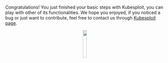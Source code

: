 Congratulations! You just finished your basic steps with Kubesploit, you can play with other of its functionalities. 
We hope you enjoyed, if you noticed a bug or just want to contribute, feel free to contact us through [Kubesploit page](https://github.com/cyberark/kubesploit).
<p align="center">
  <img src="https://github.com/cyberark/kubesploit/blob/assets/1.5x/kubesploit@1.5x-100.jpg?raw=true" height="15%" width="15%">
</p>
